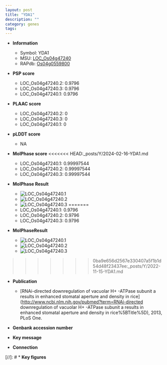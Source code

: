 ```yaml
---
layout: post
title: "YDA1"
description: ""
category: genes
tags: 
---
```


* **Information**  
    + Symbol: YDA1  
    + MSU: [LOC_Os04g47240](http://rice.plantbiology.msu.edu/cgi-bin/ORF_infopage.cgi?orf=LOC_Os04g47240)  
    + RAPdb: [Os04g0559800](http://rapdb.dna.affrc.go.jp/viewer/gbrowse_details/irgsp1?name=Os04g0559800)  

* **PSP score**  
    + LOC_Os04g47240.2: 0.9796 
    + LOC_Os04g47240.3: 0.9796 
    + LOC_Os04g47240.1: 0.9796 

* **PLAAC score**  
    + LOC_Os04g47240.2: 0 
    + LOC_Os04g47240.3: 0 
    + LOC_Os04g47240.1: 0 

* **pLDDT score**
    + NA


* **MolPhase score**
<<<<<<< HEAD:_posts/Y/2024-02-16-YDA1.md
    + LOC_Os04g47240.1: 0.99997544
    + LOC_Os04g47240.2: 0.99997544
    + LOC_Os04g47240.3: 0.99997544

* **MolPhase Result**
    + ![LOC_Os04g47240.1](https://304243504.github.io/Pictures/LOC_Os04g/LOC_Os04g47240.1.png)
    + ![LOC_Os04g47240.2](https://304243504.github.io/Pictures/LOC_Os04g/LOC_Os04g47240.2.png)
    + ![LOC_Os04g47240.3](https://304243504.github.io/Pictures/LOC_Os04g/LOC_Os04g47240.3.png)
=======
    + LOC_Os04g47240.1: 0.9796
    + LOC_Os04g47240.2: 0.9796
    + LOC_Os04g47240.3: 0.9796

* **MolPhaseResult**
    + ![LOC_Os04g47240.1](https://ricepsp.github.io/pictures/LOC_Os04g/LOC_Os04g47240.1.png)
    + ![LOC_Os04g47240.2](https://ricepsp.github.io/pictures/LOC_Os04g/LOC_Os04g47240.2.png)
    + ![LOC_Os04g47240.3](https://ricepsp.github.io/pictures/LOC_Os04g/LOC_Os04g47240.3.png)
>>>>>>> 0ba9e656d2567e330407a5f1b1d54d48f23437ee:_posts/Y/2022-11-15-YDA1.md

* **Publication**  
    + [RNAi-directed downregulation of vacuolar H+ -ATPase subunit a results in enhanced stomatal aperture and density in rice](http://www.ncbi.nlm.nih.gov/pubmed?term=RNAi-directed downregulation of vacuolar H+ -ATPase subunit a results in enhanced stomatal aperture and density in rice%5BTitle%5D), 2013, PLoS One.

* **Genbank accession number**  

* **Key message**  

* **Connection**  

[//]: # * **Key figures**  


